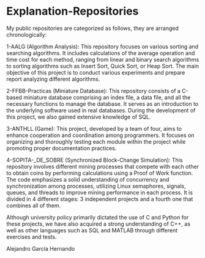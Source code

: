 # Explanation-Repositories

My public repositories are categorized as follows, they are arranged chronologically:

1-AALG (Algorithm Analysis): This repository focuses on various sorting and searching algorithms. It includes calculations of the average operation and time cost for each method, ranging from linear and binary search algorithms to sorting algorithms such as Insert Sort, Quick Sort, or Heap Sort. The main objective of this project is to conduct various experiments and prepare report analyzing different algorithms.

2-FFBB-Practicas (Miniature Database): This repository consists of a C-based miniature database comprising an index file, a data file, and all the necessary functions to manage the database. It serves as an introduction to the underlying software used in real databases. During the development of this project, we also gained extensive knowledge of SQL.

3-ANTHLL (Game): This project, developed by a team of four, aims to enhance cooperation and coordination among programmers. It focuses on organizing and thoroughly testing each module within the project while promoting proper documentation practices.

4-SOPITA-_DE_SOBRE (Synchronized Block-Change Simulation): This repository involves different mining processes that compete with each other to obtain coins by performing calculations using a Proof of Work function. The code emphasizes a solid understanding of concurrency and synchronization among processes, utilizing Linux semaphores, signals, queues, and threads to improve mining performance in each process. It is divided in 4 different stages: 3 independent projects and a fourth one that combines all of them.

Although university policy primarily dictated the use of C and Python for these projects, we have also acquired a strong understanding of C++, as well as other languages such as SQL and MATLAB through different exercises and tests.

Alejandro García Hernando
